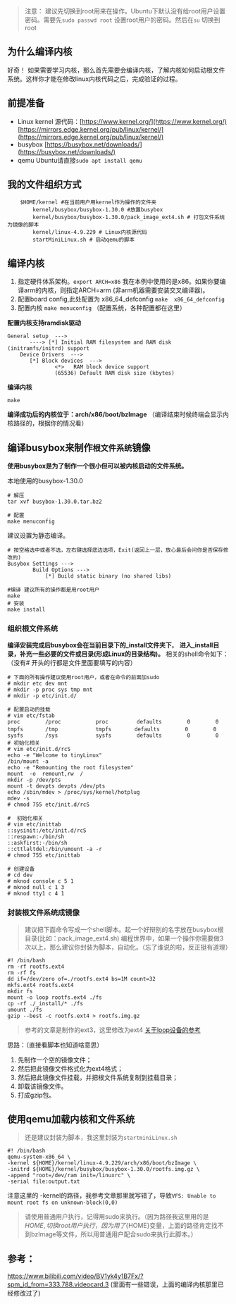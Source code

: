 
> 注意： 建议先切换到root用来在操作。Ubuntu下默认没有给root用户设置密码。需要先`sudo passwd root` 设置root用户的密码。然后在`su` 切换到root

## 为什么编译内核

好奇！
如果需要学习内核，那么首先需要会编译内核，了解内核如何启动根文件系统。这样你才能在修改linux内核代码之后，完成验证的过程。

## 前提准备

- Linux kernel 源代码：[https://www.kernel.org/](https://www.kernel.org/) [https://mirrors.edge.kernel.org/pub/linux/kernel/](https://mirrors.edge.kernel.org/pub/linux/kernel/)
- busybox [https://busybox.net/downloads/](https://busybox.net/downloads/)
- qemu Ubuntu请直接`sudo apt install qemu`


## 我的文件组织方式

```
    $HOME/kernel #在当前用户用kernel作为操作的文件夹
        kernel/busybox/busybox-1.30.0 #放置busybox
        kernel/busybox/busybox-1.30.0/pack_image_ext4.sh # 打包文件系统为镜像的脚本
        kernel/linux-4.9.229 # Linux内核源代码
        startMiniLinux.sh # 启动qemu的脚本
```

## 编译内核

1. 指定硬件体系架构。`export ARCH=x86` 我在本例中使用的是x86。如果你要编译arm的内核，则指定ARCH=arm (非arm机器需要安装交叉编译器)。
2. 配置board config,此处配置为 x86_64_defconfig `make  x86_64_defconfig`
3. 配置内核 `make menuconfig` （配置系统，各种配置都在这里）

**配置内核支持ramdisk驱动**
```
General setup  --->
       ----> [*] Initial RAM filesystem and RAM disk (initramfs/initrd) support
    Device Drivers  --->
       [*] Block devices  --->
               <*>   RAM block device support
               (65536) Default RAM disk size (kbytes)
```

**编译内核**

```shell
make
```
**编译成功后的内核位于：arch/x86/boot/bzImage** （编译结束时候终端会显示内核路径的，根据你的情况看）

## 编译busybox来制作`根文件系统`镜像

**使用busybox是为了制作一个很小但可以被内核启动的文件系统。**

本地使用的busybox-1.30.0

```shell
# 解压
tar xvf busybox-1.30.0.tar.bz2
```

```shell
# 配置
make menuconfig
```

建议设置为静态编译。
```
# 按空格选中或者不选，左右键选择底边选项，Exit(返回上一层，放心最后会问你是否保存修改的)
Busybox Settings --->
        Build Options --->
            [*] Build static binary (no shared libs)
```

```shell
#编译 建议所有的操作都是用root用户
make 
# 安装
make install
```
### 组织根文件系统

**编译安装完成后busybox会在当前目录下的_install文件夹下**。
**进入_install目录，补充一些必要的文件或目录(形成Linux的目录结构)。**
相关的shell命令如下：（没有# 开头的行都是文件里面要填写的内容）

```shell
# 下面的所有操作建议使用root用户，或者在命令的前面加sudo
# mkdir etc dev mnt
# mkdir -p proc sys tmp mnt
# mkdir -p etc/init.d/

# 配置启动的挂载
# vim etc/fstab
proc        /proc           proc         defaults        0        0
tmpfs       /tmp            tmpfs    　　defaults        0        0
sysfs       /sys            sysfs        defaults        0        0
# 初始化相关
# vim etc/init.d/rcS
echo -e "Welcome to tinyLinux"
/bin/mount -a
echo -e "Remounting the root filesystem"
mount  -o  remount,rw  /
mkdir -p /dev/pts
mount -t devpts devpts /dev/pts
echo /sbin/mdev > /proc/sys/kernel/hotplug
mdev -s
# chmod 755 etc/init.d/rcS

#  初始化相关
# vim etc/inittab
::sysinit:/etc/init.d/rcS
::respawn:-/bin/sh
::askfirst:-/bin/sh
::cttlaltdel:/bin/umount -a -r
# chmod 755 etc/inittab

# 创建设备
# cd dev
# mknod console c 5 1
# mknod null c 1 3
# mknod tty1 c 4 1 
```

### 封装根文件系统成镜像

> 建议把下面命令写成一个shell脚本。起一个好辩别的名字放在busybox根目录(比如：pack_image_ext4.sh)
> 编程世界中，如果一个操作你需要做3次以上，那么建议你封装为脚本，自动化。（忘了谁说的啦，反正挺有道理）

```shell
#! /bin/bash
rm -rf rootfs.ext4
rm -rf fs
dd if=/dev/zero of=./rootfs.ext4 bs=1M count=32
mkfs.ext4 rootfs.ext4
mkdir fs
mount -o loop rootfs.ext4 ./fs
cp -rf ./_install/* ./fs
umount ./fs
gzip --best -c rootfs.ext4 > rootfs.img.gz 
```
> 参考的文章是制作的ext3，这里修改为ext4
> [关于loop设备的参考](https://my.oschina.net/ruochenchen/blog/149259)

思路：（直接看脚本也知道啥意思）
1. 先制作一个空的镜像文件；
2. 然后把此镜像文件格式化为ext4格式；
3. 然后把此镜像文件挂载，并把根文件系统复制到挂载目录；
4. 卸载该镜像文件。
5. 打成gzip包。

## 使用qemu加载内核和文件系统

>还是建议封装为脚本，我这里封装为`startminiLinux.sh`

```shell
#! /bin/bash
qemu-system-x86_64 \
-kernel ${HOME}/kernel/linux-4.9.229/arch/x86/boot/bzImage \
-initrd ${HOME}/kernel/busybox/busybox-1.30.0/rootfs.img.gz \
-append "root=/dev/ram init=/linuxrc" \
-serial file:output.txt
```
注意这里的 -kernel的路径，我参考文章那里就写错了，导致`VFS: Unable to mount root fs on unknown-block(0,0)`
>请使用普通用户执行，记得用sudo来执行。（因为路径我这里用的是${HOME},切换root用户执行，因为用了${HOME}变量，上面的路径肯定找不到bzImage等文件，所以用普通用户配合sudo来执行此脚本。）

## 参考：

https://www.bilibili.com/video/BV1yk4y1B7Fx/?spm_id_from=333.788.videocard.3 (里面有一些错误，上面的编译内核那里已经修改过了)
